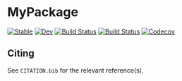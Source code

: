 # MyPackage

[![Stable](https://img.shields.io/badge/docs-stable-blue.svg)](https://wulab.github.io/MyPackage.jl/stable)
[![Dev](https://img.shields.io/badge/docs-dev-blue.svg)](https://wulab.github.io/MyPackage.jl/dev)
[![Build Status](https://travis-ci.com/XiaopingWu2020/MyPackage.jl.svg?branch=master)](https://travis-ci.com/XiaopingWu2020/MyPackage.jl)
[![Build Status](https://ci.appveyor.com/api/projects/status/github/XiaopingWu2020/MyPackage.jl?svg=true)](https://ci.appveyor.com/project/XiaopingWu2020/MyPackage-jl)
[![Codecov](https://codecov.io/gh/XiaopingWu2020/MyPackage.jl/branch/master/graph/badge.svg)](https://codecov.io/gh/XiaopingWu2020/MyPackage.jl)

## Citing

See `CITATION.bib` for the relevant reference(s).
